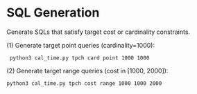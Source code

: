 # SQL Generation

Generate SQLs that satisfy target cost or cardinality constraints. 

(1) Generate target point queries (cardinality=1000):

	 python3 cal_time.py tpch card point 1000 1000
	 
	 

(2) Generate target range queries (cost in [1000, 2000]):

	python3 cal_time.py tpch cost range 1000 1000 2000